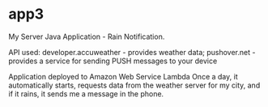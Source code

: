 # app3
My Server Java Application - Rain Notification.

API used:
  developer.accuweather - provides weather data;
  pushover.net - provides a service for sending PUSH messages to your device

Application deployed to Amazon Web Service Lambda
Once a day, it automatically starts, requests data from the weather server for my city, and if it rains, it sends me a message in the phone.


